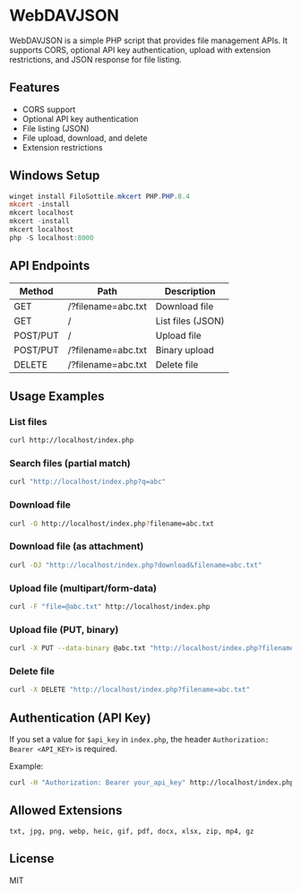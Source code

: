 # WebDAVJSON

WebDAVJSON is a simple PHP script that provides file management APIs. It supports CORS, optional API key authentication, upload with extension restrictions, and JSON response for file listing.

## Features
- CORS support
- Optional API key authentication
- File listing (JSON)
- File upload, download, and delete
- Extension restrictions

## Windows Setup

```powershell
winget install FiloSottile.mkcert PHP.PHP.8.4
mkcert -install
mkcert localhost
mkcert -install
mkcert localhost
php -S localhost:8000
```

## API Endpoints

| Method   | Path                        | Description             |
|----------|-----------------------------|-------------------------|
| GET      | /?filename=abc.txt          | Download file           |
| GET      | /                           | List files (JSON)       |
| POST/PUT | /                           | Upload file             |
| POST/PUT | /?filename=abc.txt          | Binary upload           |
| DELETE   | /?filename=abc.txt          | Delete file             |

## Usage Examples

### List files
```bash
curl http://localhost/index.php
```

### Search files (partial match)
```bash
curl "http://localhost/index.php?q=abc"
```

### Download file
```bash
curl -O http://localhost/index.php?filename=abc.txt
```

### Download file (as attachment)
```bash
curl -OJ "http://localhost/index.php?download&filename=abc.txt"
```

### Upload file (multipart/form-data)
```bash
curl -F "file=@abc.txt" http://localhost/index.php
```

### Upload file (PUT, binary)
```bash
curl -X PUT --data-binary @abc.txt "http://localhost/index.php?filename=abc.txt"
```

### Delete file
```bash
curl -X DELETE "http://localhost/index.php?filename=abc.txt"
```

## Authentication (API Key)
If you set a value for `$api_key` in `index.php`, the header `Authorization: Bearer <API_KEY>` is required.

Example:
```bash
curl -H "Authorization: Bearer your_api_key" http://localhost/index.php
```

## Allowed Extensions
`txt, jpg, png, webp, heic, gif, pdf, docx, xlsx, zip, mp4, gz`

## License
MIT